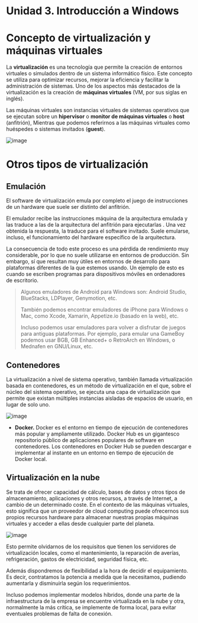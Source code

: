 # Unidad 3. Introducción a Windows 

# Concepto de virtualización y máquinas virtuales

La **virtualización** es una tecnología que permite la creación de entornos virtuales o simulados dentro de un sistema informático físico. Este concepto se utiliza para optimizar recursos, mejorar la eficiencia y facilitar la administración de sistemas. Uno de los aspectos más destacados de la virtualización es la creación de **máquinas virtuales** (VM, por sus siglas en inglés).

Las máquinas virtuales son instancias virtuales de sistemas operativos que se ejecutan sobre un **hipervisor** o **monitor de máquinas virtuales** o **host** (anfitrión), Mientras que podemos referirnos a las máquinas virtuales como huéspedes o sistemas invitados (**guest**).

![image](https://github.com/alexlopezprofe/SOM/assets/148449360/00359333-8520-429d-a21d-5b0e2964e305)

# Otros tipos de virtualización

## Emulación

El software de virtualización emula por completo el juego de instrucciones de un hardware que suele ser distinto del anfitrión.

El emulador recibe las instrucciones máquina de la arquitectura emulada y las traduce a las de la arquitectura del anfitrión para ejecutarlas . Una vez obtenida la respuesta, la traduce para el software invitado. Suele emularse, incluso, el funcionamiento del hardware específico de la arquitectura. 

La consecuencia de todo este proceso es una pérdida de rendimiento muy considerable, por lo que no suele utilizarse en entornos de producción. Sin embargo, sí que resultan muy útiles en entornos de desarrollo para plataformas diferentes de la que estemos usando. Un ejemplo de esto es cuando se escriben programas para dispositivos móviles en ordenadores de escritorio.

> Algunos emuladores de Android para Windows son: Android Studio, BlueStacks, LDPlayer, Genymotion, etc.
> 
>También podemos encontrar emuladores de iPhone para Windows o Mac, como Xcode, Xamarin, Appetize.io (basado en la web), etc.
>
>Incluso podemos usar emuladores para volver a disfrutar de juegos para antiguas plataformas. Por ejemplo, para emular una GameBoy podemos usar BGB, GB Enhanced+ o RetroArch en Windows, o Mednafen en GNU/Linux, etc.

## Contenedores

La virtualización a nivel de sistema operativo, también llamada virtualización basada en contenedores, es un método de virtualización en el que, sobre el núcleo del sistema operativo, se ejecuta una capa de virtualización que permite que existan múltiples instancias aisladas de espacios de usuario, en lugar de solo uno.

![image](https://github.com/alexlopezprofe/SOM/assets/148449360/ae961523-5748-4e2f-8c61-780289416f9e)

* **Docker.** Docker es el entorno en tiempo de ejecución de contenedores más popular y ampliamente utilizado. Docker Hub es un gigantesco repositorio público de aplicaciones populares de software en contenedores. Los contenedores en Docker Hub se pueden descargar e implementar al instante en un entorno en tiempo de ejecución de Docker local.

## Virtualización en la nube

Se trata de ofrecer capacidad de cálculo, bases de datos y otros tipos de almacenamiento, aplicaciones y otros recursos, a través de Internet, a cambio de un determinado coste. En el contexto de las máquinas virtuales, esto significa que un proveedor de cloud computing puede ofrecernos sus propios recursos hardware para almacenar nuestras propias máquinas virtuales y acceder a ellas desde cualquier parte del planeta.

![image](https://github.com/alexlopezprofe/SOM/assets/148449360/8165f445-a304-4e11-82a4-0fcf4cfe4f85)

Esto permite olvidarnos de los requisitos que tienen los servidores de virtualización locales, como el mantenimiento, la reparación de averías, refrigeración, gastos de electricidad, seguridad física, etc.

Además dispondremos de flexibilidad a la hora de decidir el equipamiento. Es decir, contratamos la potencia a medida que la necesitamos, pudiendo aumentarla y disminuirla según los requerimientos.

Incluso podemos implementar modelos híbridos, donde una parte de la infraestructura de la empresa se encuentre virtualizada en la nube y otra, normalmente la más crítica, se implemente de forma local, para evitar eventuales problemas de falta de conexión.

